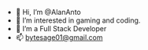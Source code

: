 - 👋 Hi, I’m @AlanAnto
- 👀 I’m interested in gaming and coding.
- 🌱 I’m a Full Stack Developer
- 📫 bytesage01@gmail.com

<!---
AlanAnto/AlanAnto is a ✨ special ✨ repository because its `README.md` (this file) appears on your GitHub profile.
You can click the Preview link to take a look at your changes.
--->
